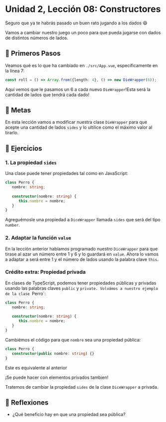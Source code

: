 # Unidad 2, Lección 08: Constructores

Seguro que ya te habrás pasado un buen rato jugando a los dados 😄

Vamos a cambiar nuestro juego un poco para que pueda jugarse con dados de distintos números de lados.

## 🐾 Primeros Pasos

Veamos qué es lo que ha cambiado en `./src/App.vue`, específicamente en la línea 7:

```typescript
const roll = () => Array.from({length: 4}, () => new DieWrapper(6));
```

Aquí vemos que le pasamos un 6 a cada nuevo `DieWrapper`!Esta será la cantidad de lados que tendrá cada dado!

## 🥅 Metas

En esta lección vamos a modificar nuestra clase `DieWrapper` para que acepte una cantidad de lados `sides` y lo ultilice como el máximo valor al tirarlo.

## 🤸 Ejercicios

### 1. La propiedad `sides`

Una clase puede tener propiedades tal como en JavaScript:

```typescript
class Perro {
   nombre: string;
   
   constructor(nombre: string) {
      this.nombre = nombre;
   }
}
```

Agreguémosle una propiedad a `DiceWrapper` llamada `sides` que será del tipo `number`.

### 2. Adaptar la función `value`

En la lección anterior habíamos programado nuestro `DiceWrapper` para que tirase al azar un número entre 1 y 6 y lo guardará en `value`. Ahora lo vamos a adaptar a será entre 1 y el número de lados usando la palabra clave `this`.

### Crédito extra: Propiedad privada

En clases de TypeScript, podemos tener propiedades públicas y privadas usando las palabras claves `public` y `private. Volvámos a nuestro ejemplo de la clase `Perro`:

```typescript
class Perro {
   nombre: string;
   
   constructor(nombre: string) {
      this.nombre = nombre;
   }
}
```

Cambiémos el código para que `nombre` sea una propiedad pública:

```typescript
class Perro {
   constructor(public nombre: string) {}
}
```

Este es equivalente al anterior 

¡Se puede hacer con elementos privados tambien!

Tratemos de cambiar la propiedad `sides` de la clase `DiceWrapper` a privada.

## 🤔 Reflexiones

- ¿Qué beneficio hay en que una propiedad sea pública?
